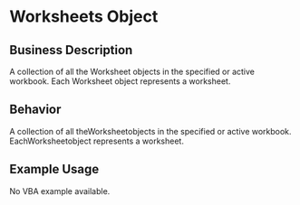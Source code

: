 # Worksheets Object

## Business Description
A collection of all the Worksheet objects in the specified or active workbook. Each Worksheet object represents a worksheet.

## Behavior
A collection of all theWorksheetobjects in the specified or active workbook. EachWorksheetobject represents a worksheet.

## Example Usage
No VBA example available.